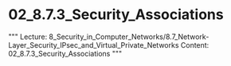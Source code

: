 # 02_8.7.3_Security_Associations

"""
Lecture: 8_Security_in_Computer_Networks/8.7_Network-Layer_Security_IPsec_and_Virtual_Private_Networks
Content: 02_8.7.3_Security_Associations
"""

